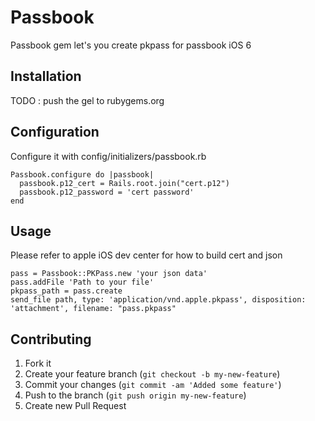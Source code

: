 # Passbook

Passbook gem let's you create pkpass for passbook iOS 6

## Installation

TODO : push the gel to rubygems.org

## Configuration

Configure it with config/initializers/passbook.rb

    Passbook.configure do |passbook|
      passbook.p12_cert = Rails.root.join("cert.p12")
      passbook.p12_password = 'cert password'
    end

## Usage

Please refer to apple iOS dev center for how to build cert and json

    pass = Passbook::PKPass.new 'your json data'
    pass.addFile 'Path to your file'
    pkpass_path = pass.create
    send_file path, type: 'application/vnd.apple.pkpass', disposition: 'attachment', filename: "pass.pkpass"

## Contributing

1. Fork it
2. Create your feature branch (`git checkout -b my-new-feature`)
3. Commit your changes (`git commit -am 'Added some feature'`)
4. Push to the branch (`git push origin my-new-feature`)
5. Create new Pull Request